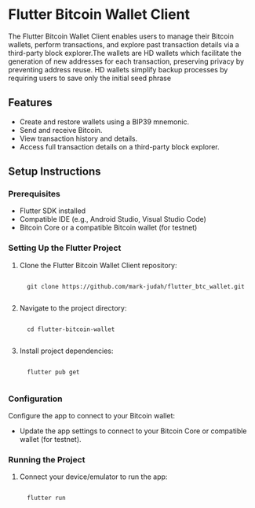 <!DOCTYPE html>
<html>

<body>

<h1>Flutter Bitcoin Wallet Client</h1>

<p>The Flutter Bitcoin Wallet Client enables users to manage their Bitcoin wallets, perform transactions, and explore past transaction details via a third-party block explorer.The wallets are HD wallets which facilitate the generation of new addresses for each transaction, preserving privacy by preventing address reuse. HD wallets simplify backup processes by requiring users to save only the initial seed phrase</p>

<h2>Features</h2>
<ul>
  <li>Create and restore wallets using a BIP39 mnemonic.</li>
  <li>Send and receive Bitcoin.</li>
  <li>View transaction history and details.</li>
  <li>Access full transaction details on a third-party block explorer.</li>
</ul>

<h2>Setup Instructions</h2>

<h3>Prerequisites</h3>
<ul>
  <li>Flutter SDK installed</li>
  <li>Compatible IDE (e.g., Android Studio, Visual Studio Code)</li>
  <li>Bitcoin Core or a compatible Bitcoin wallet (for testnet)</li>
</ul>

<h3>Setting Up the Flutter Project</h3>
<ol>
  <li>Clone the Flutter Bitcoin Wallet Client repository:</li>
  <pre><code>
  git clone https://github.com/mark-judah/flutter_btc_wallet.git
  </code></pre>
  
  <li>Navigate to the project directory:</li>
  <pre><code>
  cd flutter-bitcoin-wallet
  </code></pre>
  
  <li>Install project dependencies:</li>
  <pre><code>
  flutter pub get
  </code></pre>
</ol>

<h3>Configuration</h3>
<p>Configure the app to connect to your Bitcoin wallet:</p>
<ul>
  <li>Update the app settings to connect to your Bitcoin Core or compatible wallet (for testnet).</li>
</ul>

<h3>Running the Project</h3>
<ol>
  <li>Connect your device/emulator to run the app:</li>
  <pre><code>
  flutter run
  </code></pre>
</ol>

</body>
</html>
